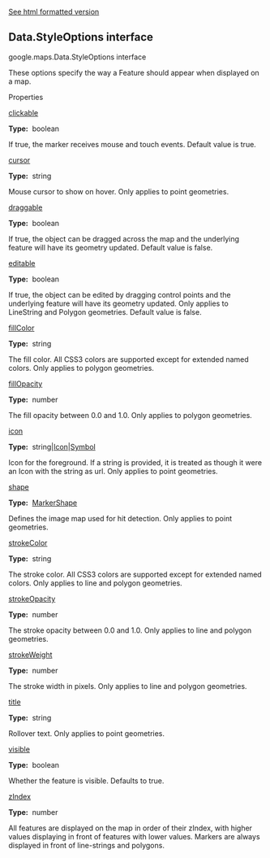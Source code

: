 [See html formatted version](https://huasofoundries.github.io/google-maps-documentation/Data.StyleOptions.html)


Data.StyleOptions interface
---------------------------

google.maps.Data.StyleOptions interface

These options specify the way a Feature should appear when displayed on a map.

Properties

[clickable](#Data.StyleOptions.clickable)

**Type:**  boolean

If true, the marker receives mouse and touch events. Default value is true.

[cursor](#Data.StyleOptions.cursor)

**Type:**  string

Mouse cursor to show on hover. Only applies to point geometries.

[draggable](#Data.StyleOptions.draggable)

**Type:**  boolean

If true, the object can be dragged across the map and the underlying feature will have its geometry updated. Default value is false.

[editable](#Data.StyleOptions.editable)

**Type:**  boolean

If true, the object can be edited by dragging control points and the underlying feature will have its geometry updated. Only applies to LineString and Polygon geometries. Default value is false.

[fillColor](#Data.StyleOptions.fillColor)

**Type:**  string

The fill color. All CSS3 colors are supported except for extended named colors. Only applies to polygon geometries.

[fillOpacity](#Data.StyleOptions.fillOpacity)

**Type:**  number

The fill opacity between 0.0 and 1.0. Only applies to polygon geometries.

[icon](#Data.StyleOptions.icon)

**Type:**  string|[Icon](Icon.md)|[Symbol](Symbol.md)

Icon for the foreground. If a string is provided, it is treated as though it were an Icon with the string as url. Only applies to point geometries.

[shape](#Data.StyleOptions.shape)

**Type:**  [MarkerShape](MarkerShape.md)

Defines the image map used for hit detection. Only applies to point geometries.

[strokeColor](#Data.StyleOptions.strokeColor)

**Type:**  string

The stroke color. All CSS3 colors are supported except for extended named colors. Only applies to line and polygon geometries.

[strokeOpacity](#Data.StyleOptions.strokeOpacity)

**Type:**  number

The stroke opacity between 0.0 and 1.0. Only applies to line and polygon geometries.

[strokeWeight](#Data.StyleOptions.strokeWeight)

**Type:**  number

The stroke width in pixels. Only applies to line and polygon geometries.

[title](#Data.StyleOptions.title)

**Type:**  string

Rollover text. Only applies to point geometries.

[visible](#Data.StyleOptions.visible)

**Type:**  boolean

Whether the feature is visible. Defaults to true.

[zIndex](#Data.StyleOptions.zIndex)

**Type:**  number

All features are displayed on the map in order of their zIndex, with higher values displaying in front of features with lower values. Markers are always displayed in front of line-strings and polygons.